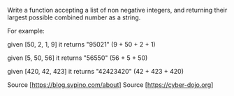 Write a function accepting a list of non negative integers, and returning their largest possible combined number as a string. 

For example:

given [50, 2, 1, 9]  it returns "95021"    (9 + 50 + 2 + 1)

given [5, 50, 56]    it returns "56550"    (56 + 5 + 50)

given [420, 42, 423] it returns "42423420" (42 + 423 + 420)

Source [https://blog.svpino.com/about]
Source [https://cyber-dojo.org]

